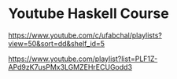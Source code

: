 # Youtube Haskell Course

https://www.youtube.com/c/ufabchal/playlists?view=50&sort=dd&shelf_id=5

https://www.youtube.com/playlist?list=PLF1Z-APd9zK7usPMx3LGMZEHrECUGodd3
